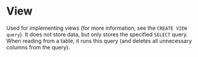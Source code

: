 # View

Used for implementing views (for more information, see the `CREATE VIEW query`). It does not store data, but only stores the specified `SELECT` query. When reading from a table, it runs this query (and deletes all unnecessary columns from the query).

